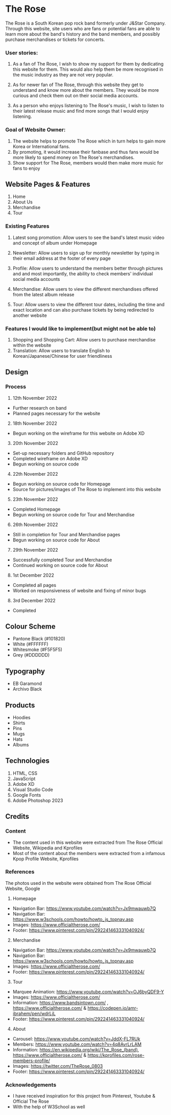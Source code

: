 # The Rose

The Rose is a South Korean pop rock band formerly under J&Star Company. Through this website, site users who are fans or potential fans are able to learn more about the band's history and the band members, and possibly purchase merchandises or tickets for concerts.

### User stories:

1.  As a fan of The Rose, I wish to show my support for them by dedicating this website for them. This would also help them be more recognised in the music industry as they are not very popular.

2.  As for newer fan of The Rose, through this website they get to understand and know more about the members. They would be more curious and check them out on their social media accounts.

3.  As a person who enjoys listening to The Rose's music, I wish to listen to their latest release music and find more songs that I would enjoy listening.

### Goal of Website Owner:

1. The website helps to promote The Rose which in turn helps to gain more Korea or International fans.
2. By promoting, it would increase their fanbase and thus fans would be more likely to spend money on The Rose's merchandises.
3. Show support for The Rose, members would then make more music for fans to enjoy

## Website Pages & Features

1. Home
2. About Us
3. Merchandise
4. Tour

### Existing Features

1. Latest song promotion: Allow users to see the band's latest music video and concept of album under Homepage

2. Newsletter: Allow users to sign up for monthly newsletter by typing in their email address at the footer of every page

3. Profile: Allow users to understand the members better through pictures and and most importantly, the ability to check members' individual social media accounts

4. Merchandise: Allow users to view the different merchandises offered from the latest album release

5. Tour: Allow users to view the different tour dates, including the time and exact location and can also purchase tickets by being redirected to another website

### Features I would like to implement(but might not be able to)

1. Shopping and Shopping Cart: Allow users to purchase merchandise within the website
2. Translation: Allow users to translate English to Korean/Japanese/Chinese for user friendliness

## Design

### Process

1. 12th November 2022

- Further research on band
- Planned pages necessary for the website

2. 18th November 2022

- Begun working on the wireframe for this website on Adobe XD

3. 20th November 2022

- Set-up necessary folders and GitHub repository
- Completed wireframe on Adobe XD
- Begun working on source code

4. 22th November 2022

- Begun working on source code for Homepage
- Source for pictures/images of The Rose to implement into this website

5. 23th November 2022

- Completed Homepage
- Begun working on source code for Tour and Merchandise

6. 26th November 2022

- Still in completion for Tour and Merchandise pages
- Begun working on source code for About

7. 29th November 2022

- Successfully completed Tour and Merchandise
- Continued working on source code for About

8. 1st December 2022

- Completed all pages
- Worked on responsiveness of website and fixing of minor bugs

8. 3rd December 2022

- Completed

## Colour Scheme

- Pantone Black (#101820)
- White (#FFFFFF)
- Whitesmoke (#F5F5F5)
- Grey (#DDDDDD)

## Typography

- EB Garamond
- Archivo Black

## Products

- Hoodies
- Shirts
- Pins
- Mugs
- Hats
- Albums

## Technologies

1. HTML, CSS
2. JavaScript
3. Adobe XD
4. Visual Studio Code
5. Google Fonts
6. Adobe Photoshop 2023

## Credits

### Content

- The content used in this website were extracted from The Rose Official Website, Wikipedia and Kprofiles
- Most of the content about the members were extracted from a infamous Kpop Profile Website, Kprofiles

### References
The photos used in the website were obtained from The Rose Official Website, Google

1. Homepage

- Navigation Bar: https://www.youtube.com/watch?v=Jx9mwauwb7Q
- Navigation Bar: https://www.w3schools.com/howto/howto_js_topnav.asp
- Images: https://www.officialtherose.com/
- Footer: https://www.pinterest.com/pin/292241463331040924/

2. Merchandise

- Navigation Bar: https://www.youtube.com/watch?v=Jx9mwauwb7Q
- Navigation Bar: https://www.w3schools.com/howto/howto_js_topnav.asp
- Images: https://www.officialtherose.com/
- Footer: https://www.pinterest.com/pin/292241463331040924/

3. Tour

- Marquee Animation: https://www.youtube.com/watch?v=OJ6byQDF9-Y
- Images: https://www.officialtherose.com/
- Information: https://www.bandsintown.com/ , https://www.officialtherose.com/ & https://codepen.io/amr-ibrahem/pen/wdrLjL
- Footer: https://www.pinterest.com/pin/292241463331040924/

4. About

- Carousel: https://www.youtube.com/watch?v=JddX-FL7RUk
- Members: https://www.youtube.com/watch?v=4q8AvrLrLAM
- Information: https://en.wikipedia.org/wiki/The_Rose_(band), https://www.officialtherose.com/ &
  https://kprofiles.com/rose-members-profile/
- Images: https://twitter.com/TheRose_0803
- Footer: https://www.pinterest.com/pin/292241463331040924/

### Acknowledgements

- I have received inspiration for this project from Pinterest, Youtube & Official The Rose
- With the help of W3School as well

